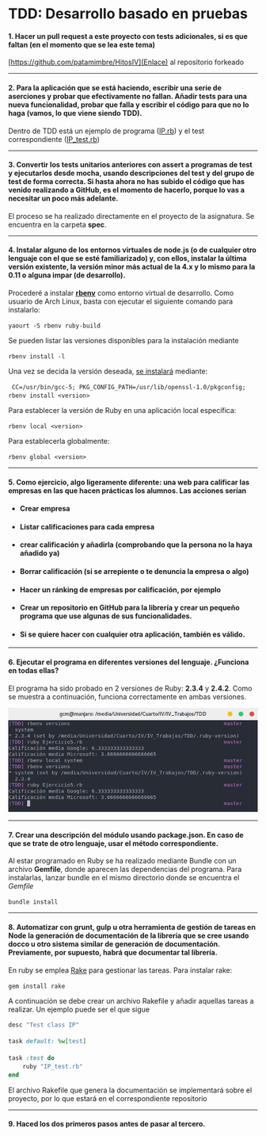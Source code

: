 TDD: Desarrollo basado en pruebas
=======

#### 1. Hacer un pull request a este proyecto con tests adicionales, si es que faltan (en el momento que se lea este tema)

[https://github.com/patamimbre/HitosIV](Enlace) al repositorio forkeado

----
#### 2. Para la aplicación que se está haciendo, escribir una serie de aserciones y probar que efectivamente no fallan. Añadir tests para una nueva funcionalidad, probar que falla y escribir el código para que no lo haga (vamos, lo que viene siendo TDD).

Dentro de TDD está un ejemplo de programa ([IP.rb](./TDD/IP.rb)) y el test correspondiente ([IP_test.rb](./TDD/IP_test.rb))

----
#### 3. Convertir los tests unitarios anteriores con assert a programas de test y ejecutarlos desde mocha, usando descripciones del test y del grupo de test de forma correcta. Si hasta ahora no has subido el código que has venido realizando a GitHub, es el momento de hacerlo, porque lo vas a necesitar un poco más adelante.

El proceso se ha realizado directamente en el proyecto de la asignatura. Se encuentra en la carpeta **spec**.

----
#### 4. Instalar alguno de los entornos virtuales de node.js (o de cualquier otro lenguaje con el que se esté familiarizado) y, con ellos, instalar la última versión existente, la versión minor más actual de la 4.x y lo mismo para la 0.11 o alguna impar (de desarrollo).

Procederé a instalar **[rbenv](https://github.com/rbenv/rbenv)** como entorno virtual de desarrollo. Como usuario de Arch Linux, basta con ejecutar el siguiente comando para instalarlo:

` yaourt -S rbenv ruby-build `

Se pueden listar las versiones disponibles para la instalación mediante

`rbenv install -l`

Una vez se decida la versión deseada, [se instalará](https://wiki.archlinux.org/index.php/Rbenv) mediante:

` CC=/usr/bin/gcc-5; PKG_CONFIG_PATH=/usr/lib/openssl-1.0/pkgconfig; rbenv install <version>`

Para establecer la versión de Ruby en una aplicación local específica:

`rbenv local <version>`

Para establecerla globalmente:

`rbenv global <version>` 







----
#### 5. Como ejercicio, algo ligeramente diferente: una web para calificar las empresas en las que hacen prácticas los alumnos. Las acciones serían
* #### Crear empresa
* #### Listar calificaciones para cada empresa
* #### crear calificación y añadirla (comprobando que la persona no la haya añadido ya)
* #### Borrar calificación (si se arrepiente o te denuncia la empresa o algo)
* #### Hacer un ránking de empresas por calificación, por ejemplo
* #### Crear un repositorio en GitHub para la librería y crear un pequeño programa que use algunas de sus funcionalidades.
* #### Si se quiere hacer con cualquier otra aplicación, también es válido.


----
#### 6. Ejecutar el programa en diferentes versiones del lenguaje. ¿Funciona en todas ellas?

El programa ha sido probado en 2 versiones de Ruby: __2.3.4__ y __2.4.2__. Como se muestra a continuación, funciona correctamente en ambas versiones.

![running](TDD/ej6.png)



----
#### 7. Crear una descripción del módulo usando package.json. En caso de que se trate de otro lenguaje, usar el método correspondiente.

Al estar programado en Ruby se ha realizado mediante Bundle con un archivo **Gemfile**, donde aparecen las dependencias del programa. Para instalarlas, lanzar bundle en el mismo directorio donde se encuentra el *Gemfile*

`bundle install`

----
#### 8. Automatizar con grunt, gulp u otra herramienta de gestión de tareas en Node la generación de documentación de la librería que se cree usando docco u otro sistema similar de generación de documentación. Previamente, por supuesto, habrá que documentar tal librería.

En ruby se emplea [Rake](https://github.com/ruby/rake) para gestionar las tareas. Para instalar rake:

`gem install rake`

A continuación se debe crear un archivo Rakefile y añadir aquellas tareas a realizar. Un ejemplo puede ser el que sigue 

``` ruby
desc "Test class IP"

task default: %w[test]

task :test do
	ruby "IP_test.rb"
end
```

El archivo Rakefile que genera la documentación se implementará sobre el proyecto, por lo que estará en el correspondiente repositorio

----
#### 9. Haced los dos primeros pasos antes de pasar al tercero.

